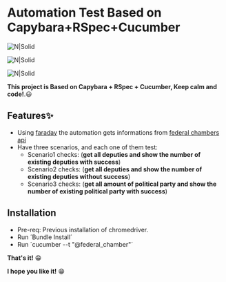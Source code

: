 # Automation Test Based on Capybara+RSpec+Cucumber

![N|Solid](https://cdn.iconscout.com/icon/free/png-256/ruby-47-1175102.png)

![N|Solid](https://images.opencollective.com/rspec/d16f54d/logo.png)

![N|Solid](https://cdn.iconscout.com/icon/free/png-256/cucumber-129-1175199.png)


**This project is  Based on Capybara + RSpec + Cucumber, Keep calm and code!**.😃

## Features✨

- Using [faraday](https://github.com/lostisland/faraday) the automation gets informations from [federal chambers api](https://dadosabertos.camara.leg.br/swagger/api.html)
- Have three scenarios, and each one of them test:
    - Scenario1 checks:
    (**get all deputies and show the number of existing deputies with success**)
    - Scenario2 checks:
    (**get all deputies and show the number of existing deputies without success**)
    - Scenario3 checks:
    (**get all amount of political party and show the number of existing political party with success**)

## Installation

- Pre-req: Previous installation of chromedriver.
- Run ´Bundle Install´
- Run ´cucumber --t "@federal_chamber"´

**That's it!** 😁

**I hope you like it!** 😁
